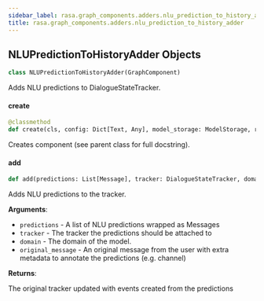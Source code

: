 ```yaml
---
sidebar_label: rasa.graph_components.adders.nlu_prediction_to_history_adder
title: rasa.graph_components.adders.nlu_prediction_to_history_adder
---
```

## NLUPredictionToHistoryAdder Objects

```python
class NLUPredictionToHistoryAdder(GraphComponent)
```

Adds NLU predictions to DialogueStateTracker.

#### create

```python
@classmethod
def create(cls, config: Dict[Text, Any], model_storage: ModelStorage, resource: Resource, execution_context: ExecutionContext) -> NLUPredictionToHistoryAdder
```

Creates component (see parent class for full docstring).

#### add

```python
def add(predictions: List[Message], tracker: DialogueStateTracker, domain: Domain, original_message: UserMessage) -> DialogueStateTracker
```

Adds NLU predictions to the tracker.

**Arguments**:

- `predictions` - A list of NLU predictions wrapped as Messages
- `tracker` - The tracker the predictions should be attached to
- `domain` - The domain of the model.
- `original_message` - An original message from the user with
  extra metadata to annotate the predictions (e.g. channel)
  

**Returns**:

  The original tracker updated with events created from the predictions


